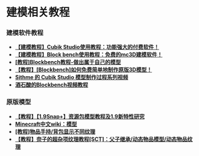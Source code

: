 # 建模相关教程

### 建模软件教程

- **[【建模教程】Cubik Studio使用教程：功能强大的付费软件！](https://www.mcbbs.net/thread-687670-1-1.html)**
- **[【建模教程】Block bench使用教程：免费的mc3D建模软件！](https://www.mcbbs.net/thread-941067-1-1.html)**
- **[[教程]Blockbench教程-做出属于自己的模型](https://www.mcbbs.net/thread-833634-1-1.html)**
- **[【教程】[Blockbench]如何免费简单地制作原版3D模型！](https://www.mcbbs.net/thread-846639-1-1.html)**
- **[Sithme 的 Cubik Studio 模型制作过程系列视频](https://www.bilibili.com/video/av94357570)**
- **[酒石酸的Blockbench视频教程](https://www.bilibili.com/video/BV1fk4y127qg)**

### 原版模型

- **[【教程】【1.9Snap+】资源包模型教程及1.9新特性研究](https://www.mcbbs.net/thread-491597-1-1.html)**
- **[Minecraft中文wiki：模型](https://minecraft-zh.gamepedia.com/%E6%A8%A1%E5%9E%8B)**
- **[[教程]物品手持/背包显示不同纹理](https://www.mcbbs.net/thread-831718-1-1.html)**
- **[【教程】奈子的超杂项纹理教程[SCT]：父子继承/动态物品模型/动态物品纹理](https://www.mcbbs.net/thread-961666-1-1.html)**
